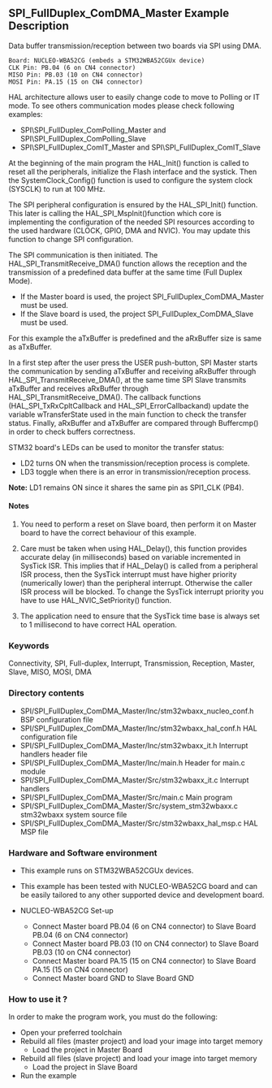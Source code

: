 ## <b>SPI_FullDuplex_ComDMA_Master Example Description</b>

Data buffer transmission/reception between two boards via SPI using DMA.

	Board: NUCLEO-WBA52CG (embeds a STM32WBA52CGUx device)
	CLK Pin: PB.04 (6 on CN4 connector)
	MISO Pin: PB.03 (10 on CN4 connector)
	MOSI Pin: PA.15 (15 on CN4 connector)

HAL architecture allows user to easily change code to move to Polling or IT
mode. To see others communication modes please check following examples:

- SPI\SPI_FullDuplex_ComPolling_Master and SPI\SPI_FullDuplex_ComPolling_Slave
- SPI\SPI_FullDuplex_ComIT_Master and SPI\SPI_FullDuplex_ComIT_Slave

At the beginning of the main program the HAL_Init() function is called to reset
all the peripherals, initialize the Flash interface and the systick.
Then the SystemClock_Config() function is used to configure the system
clock (SYSCLK) to run at 100 MHz.

The SPI peripheral configuration is ensured by the HAL_SPI_Init() function.
This later is calling the HAL_SPI_MspInit()function which core is implementing
the configuration of the needed SPI resources according to the used hardware (CLOCK,
GPIO, DMA and NVIC). You may update this function to change SPI configuration.

The SPI communication is then initiated.
The HAL_SPI_TransmitReceive_DMA() function allows the reception and the
transmission of a predefined data buffer at the same time (Full Duplex Mode).

- If the Master board is used, the project SPI_FullDuplex_ComDMA_Master must be used.
- If the Slave board is used, the project SPI_FullDuplex_ComDMA_Slave must be used.

For this example the aTxBuffer is predefined and the aRxBuffer size is same as aTxBuffer.

In a first step after the user press the USER push-button, SPI Master starts the
communication by sending aTxBuffer and receiving aRxBuffer through
HAL_SPI_TransmitReceive_DMA(), at the same time SPI Slave transmits aTxBuffer
and receives aRxBuffer through HAL_SPI_TransmitReceive_DMA().
The callback functions (HAL_SPI_TxRxCpltCallback and HAL_SPI_ErrorCallbackand) update
the variable wTransferState used in the main function to check the transfer status.
Finally, aRxBuffer and aTxBuffer are compared through Buffercmp() in order to
check buffers correctness.

STM32 board's LEDs can be used to monitor the transfer status:

 - LD2 turns ON when the transmission/reception process is complete.
 - LD3 toggle when there is an error in transmission/reception process.

**Note:** LD1 remains ON since it shares the same pin as SPI1_CLK (PB4).

#### <b>Notes</b>

 1. You need to perform a reset on Slave board, then perform it on Master board
    to have the correct behaviour of this example.

 2. Care must be taken when using HAL_Delay(), this function provides accurate delay (in milliseconds)
    based on variable incremented in SysTick ISR. This implies that if HAL_Delay() is called from
    a peripheral ISR process, then the SysTick interrupt must have higher priority (numerically lower)
    than the peripheral interrupt. Otherwise the caller ISR process will be blocked.
    To change the SysTick interrupt priority you have to use HAL_NVIC_SetPriority() function.

 3. The application need to ensure that the SysTick time base is always set to 1 millisecond
    to have correct HAL operation.

### <b>Keywords</b>

Connectivity, SPI, Full-duplex, Interrupt, Transmission, Reception, Master, Slave, MISO, MOSI, DMA

### <b>Directory contents</b>

  - SPI/SPI_FullDuplex_ComDMA_Master/Inc/stm32wbaxx_nucleo_conf.h BSP configuration file
  - SPI/SPI_FullDuplex_ComDMA_Master/Inc/stm32wbaxx_hal_conf.h    HAL configuration file
  - SPI/SPI_FullDuplex_ComDMA_Master/Inc/stm32wbaxx_it.h          Interrupt handlers header file
  - SPI/SPI_FullDuplex_ComDMA_Master/Inc/main.h                   Header for main.c module
  - SPI/SPI_FullDuplex_ComDMA_Master/Src/stm32wbaxx_it.c          Interrupt handlers
  - SPI/SPI_FullDuplex_ComDMA_Master/Src/main.c                   Main program
  - SPI/SPI_FullDuplex_ComDMA_Master/Src/system_stm32wbaxx.c      stm32wbaxx system source file
  - SPI/SPI_FullDuplex_ComDMA_Master/Src/stm32wbaxx_hal_msp.c     HAL MSP file

### <b>Hardware and Software environment</b>

  - This example runs on STM32WBA52CGUx devices.

  - This example has been tested with NUCLEO-WBA52CG board and can be
    easily tailored to any other supported device and development board.

  - NUCLEO-WBA52CG Set-up
    - Connect Master board PB.04 (6 on CN4 connector) to Slave Board PB.04 (6 on CN4 connector)
    - Connect Master board PB.03 (10 on CN4 connector) to Slave Board PB.03 (10 on CN4 connector)
    - Connect Master board PA.15 (15 on CN4 connector) to Slave Board PA.15 (15 on CN4 connector)
    - Connect Master board GND  to Slave Board GND

### <b>How to use it ?</b>

In order to make the program work, you must do the following:

 - Open your preferred toolchain
 - Rebuild all files (master project) and load your image into target memory
    - Load the project in Master Board
 - Rebuild all files (slave project) and load your image into target memory
    - Load the project in Slave Board
 - Run the example

